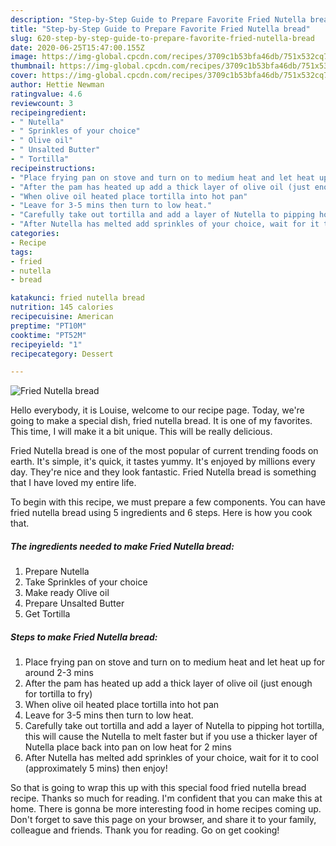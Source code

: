 ```yaml
---
description: "Step-by-Step Guide to Prepare Favorite Fried Nutella bread"
title: "Step-by-Step Guide to Prepare Favorite Fried Nutella bread"
slug: 620-step-by-step-guide-to-prepare-favorite-fried-nutella-bread
date: 2020-06-25T15:47:00.155Z
image: https://img-global.cpcdn.com/recipes/3709c1b53bfa46db/751x532cq70/fried-nutella-bread-recipe-main-photo.jpg
thumbnail: https://img-global.cpcdn.com/recipes/3709c1b53bfa46db/751x532cq70/fried-nutella-bread-recipe-main-photo.jpg
cover: https://img-global.cpcdn.com/recipes/3709c1b53bfa46db/751x532cq70/fried-nutella-bread-recipe-main-photo.jpg
author: Hettie Newman
ratingvalue: 4.6
reviewcount: 3
recipeingredient:
- " Nutella"
- " Sprinkles of your choice"
- " Olive oil"
- " Unsalted Butter"
- " Tortilla"
recipeinstructions:
- "Place frying pan on stove and turn on to medium heat and let heat up for around 2-3 mins"
- "After the pam has heated up add a thick layer of olive oil (just enough for tortilla to fry)"
- "When olive oil heated place tortilla into hot pan"
- "Leave for 3-5 mins then turn to low heat."
- "Carefully take out tortilla and add a layer of Nutella to pipping hot tortilla, this will cause the Nutella to melt faster but if you use a thicker layer of Nutella place back into pan on low heat for 2 mins"
- "After Nutella has melted add sprinkles of your choice, wait for it to cool (approximately 5 mins) then enjoy!"
categories:
- Recipe
tags:
- fried
- nutella
- bread

katakunci: fried nutella bread 
nutrition: 145 calories
recipecuisine: American
preptime: "PT10M"
cooktime: "PT52M"
recipeyield: "1"
recipecategory: Dessert

---
```



![Fried Nutella bread](https://img-global.cpcdn.com/recipes/3709c1b53bfa46db/751x532cq70/fried-nutella-bread-recipe-main-photo.jpg)

Hello everybody, it is Louise, welcome to our recipe page. Today, we're going to make a special dish, fried nutella bread. It is one of my favorites. This time, I will make it a bit unique. This will be really delicious.

Fried Nutella bread is one of the most popular of current trending foods on earth. It's simple, it's quick, it tastes yummy. It's enjoyed by millions every day. They're nice and they look fantastic. Fried Nutella bread is something that I have loved my entire life.




To begin with this recipe, we must prepare a few components. You can have fried nutella bread using 5 ingredients and 6 steps. Here is how you cook that.

<!--inarticleads1-->

##### The ingredients needed to make Fried Nutella bread:

1. Prepare  Nutella
1. Take  Sprinkles of your choice
1. Make ready  Olive oil
1. Prepare  Unsalted Butter
1. Get  Tortilla




<!--inarticleads2-->

##### Steps to make Fried Nutella bread:

1. Place frying pan on stove and turn on to medium heat and let heat up for around 2-3 mins
1. After the pam has heated up add a thick layer of olive oil (just enough for tortilla to fry)
1. When olive oil heated place tortilla into hot pan
1. Leave for 3-5 mins then turn to low heat.
1. Carefully take out tortilla and add a layer of Nutella to pipping hot tortilla, this will cause the Nutella to melt faster but if you use a thicker layer of Nutella place back into pan on low heat for 2 mins
1. After Nutella has melted add sprinkles of your choice, wait for it to cool (approximately 5 mins) then enjoy!




So that is going to wrap this up with this special food fried nutella bread recipe. Thanks so much for reading. I'm confident that you can make this at home. There is gonna be more interesting food in home recipes coming up. Don't forget to save this page on your browser, and share it to your family, colleague and friends. Thank you for reading. Go on get cooking!
